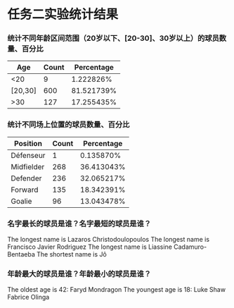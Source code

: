 # 任务二实验统计结果



### 统计不同年龄区间范围（20岁以下、[20-30]、30岁以上）的球员数量、百分比

| Age           | Count | Percentage  |
|---------------|-------|-------------|
| <20           | 9     | 1\.222826%  |
| \[20,30\]     | 600   | 81\.521739% |
| >30           | 127   | 17\.255435% |

### 统计不同场上位置的球员数量、百分比

|     Position  | Count | Percentage  |
|---------------|-------|-------------|
|     Défenseur | 1     | 0\.135870%  |
|    Midfielder | 268   | 36\.413043% |
|      Defender | 236   | 32\.065217% |
|       Forward | 135   | 18\.342391% |
|        Goalie | 96    | 13\.043478% |


### 名字最长的球员是谁？名字最短的球员是谁？

The longest name is Lazaros Christodoulopoulos
The longest name is Francisco Javier Rodriguez 
The longest name is Liassine Cadamuro-Bentaeba
The shortest name is Jô  

### 年龄最大的球员是谁？年龄最小的球员是谁？

The oldest age is 42: 
Faryd Mondragon 
The youngest age is 18: 
Luke Shaw 
Fabrice Olinga  